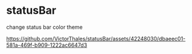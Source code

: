 # statusBar

change status bar color theme



https://github.com/VictorThales/statusBar/assets/42248030/dbaeec01-581a-469f-b909-1222ac6647d3


